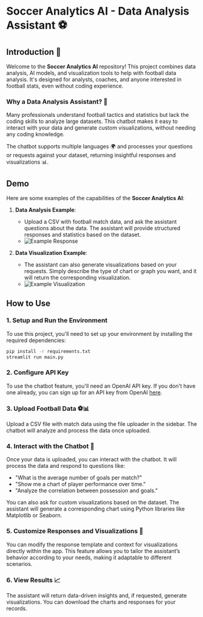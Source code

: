 # Soccer Analytics AI - Data Analysis Assistant ⚽

## Introduction 🌟

Welcome to the **Soccer Analytics AI** repository! This project combines data analysis, AI models, and visualization tools to help with football data analysis. It's designed for analysts, coaches, and anyone interested in football stats, even without coding experience.

### Why a Data Analysis Assistant? 🤔

Many professionals understand football tactics and statistics but lack the coding skills to analyze large datasets. This chatbot makes it easy to interact with your data and generate custom visualizations, without needing any coding knowledge.

The chatbot supports multiple languages 🌍 and processes your questions or requests against your dataset, returning insightful responses and visualizations 📊.

## Demo

Here are some examples of the capabilities of the **Soccer Analytics AI**:

1. **Data Analysis Example**:
    - Upload a CSV with football match data, and ask the assistant questions about the data. The assistant will provide structured responses and statistics based on the dataset.
    - ![Example Response](path-to-your-image-1.jpg)

2. **Data Visualization Example**:
    - The assistant can also generate visualizations based on your requests. Simply describe the type of chart or graph you want, and it will return the corresponding visualization.
    - ![Example Visualization](path-to-your-image-2.jpg)

## How to Use

### 1. Setup and Run the Environment

To use this project, you'll need to set up your environment by installing the required dependencies:

```bash
pip install -r requirements.txt
streamlit run main.py
```

### 2. Configure API Key

To use the chatbot feature, you'll need an OpenAI API key. If you don't have one already, you can sign up for an API key from OpenAI [here](https://beta.openai.com/signup/).

### 3. Upload Football Data ⚽📊

Upload a CSV file with match data using the file uploader in the sidebar. The chatbot will analyze and process the data once uploaded.

### 4. Interact with the Chatbot 💬

Once your data is uploaded, you can interact with the chatbot. It will process the data and respond to questions like:

- "What is the average number of goals per match?"
- "Show me a chart of player performance over time."
- "Analyze the correlation between possession and goals."

You can also ask for custom visualizations based on the dataset. The assistant will generate a corresponding chart using Python libraries like Matplotlib or Seaborn.

### 5. Customize Responses and Visualizations 🎨

You can modify the response template and context for visualizations directly within the app. This feature allows you to tailor the assistant’s behavior according to your needs, making it adaptable to different scenarios.

### 6. View Results 📈

The assistant will return data-driven insights and, if requested, generate visualizations. You can download the charts and responses for your records.


